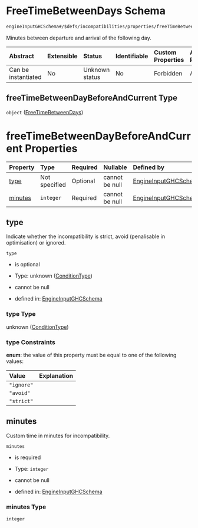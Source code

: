 # FreeTimeBetweenDays Schema

```txt
engineInputGHCSchema#/$defs/incompatibilities/properties/freeTimeBetweenDayBeforeAndCurrent
```

Minutes between departure and arrival of the following day.

| Abstract            | Extensible | Status         | Identifiable | Custom Properties | Additional Properties | Access Restrictions | Defined In                                                        |
| :------------------ | :--------- | :------------- | :----------- | :---------------- | :-------------------- | :------------------ | :---------------------------------------------------------------- |
| Can be instantiated | No         | Unknown status | No           | Forbidden         | Allowed               | none                | [ghc.schema.json*](../out/ghc.schema.json "open original schema") |

## freeTimeBetweenDayBeforeAndCurrent Type

`object` ([FreeTimeBetweenDays](ghc-defs-incompatibilities-properties-freetimebetweendays.md))

# freeTimeBetweenDayBeforeAndCurrent Properties

| Property            | Type          | Required | Nullable       | Defined by                                                                                                                                                                                                               |
| :------------------ | :------------ | :------- | :------------- | :----------------------------------------------------------------------------------------------------------------------------------------------------------------------------------------------------------------------- |
| [type](#type)       | Not specified | Optional | cannot be null | [EngineInputGHCSchema](ghc-defs-conditiontype.md "engineInputGHCSchema#/$defs/incompatibilities/properties/freeTimeBetweenDayBeforeAndCurrent/properties/type")                                                          |
| [minutes](#minutes) | `integer`     | Required | cannot be null | [EngineInputGHCSchema](ghc-defs-incompatibilities-properties-freetimebetweendays-properties-minutes.md "engineInputGHCSchema#/$defs/incompatibilities/properties/freeTimeBetweenDayBeforeAndCurrent/properties/minutes") |

## type

Indicate whether the incompatibility is strict, avoid (penalisable in optimisation) or ignored.

`type`

*   is optional

*   Type: unknown ([ConditionType](ghc-defs-conditiontype.md))

*   cannot be null

*   defined in: [EngineInputGHCSchema](ghc-defs-conditiontype.md "engineInputGHCSchema#/$defs/incompatibilities/properties/freeTimeBetweenDayBeforeAndCurrent/properties/type")

### type Type

unknown ([ConditionType](ghc-defs-conditiontype.md))

### type Constraints

**enum**: the value of this property must be equal to one of the following values:

| Value      | Explanation |
| :--------- | :---------- |
| `"ignore"` |             |
| `"avoid"`  |             |
| `"strict"` |             |

## minutes

Custom time in minutes for incompatibility.

`minutes`

*   is required

*   Type: `integer`

*   cannot be null

*   defined in: [EngineInputGHCSchema](ghc-defs-incompatibilities-properties-freetimebetweendays-properties-minutes.md "engineInputGHCSchema#/$defs/incompatibilities/properties/freeTimeBetweenDayBeforeAndCurrent/properties/minutes")

### minutes Type

`integer`

